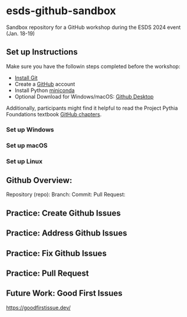 # esds-github-sandbox
Sandbox repository for a GitHub workshop during the ESDS 2024 event (Jan. 18-19)

## Set up Instructions

Make sure you have the followin steps completed before the workshop:

- [Install Git](https://git-scm.com/book/en/v2/Getting-Started-Installing-Git)
- Create a [GitHub](https://github.com/) account
- Install Python [miniconda](https://docs.conda.io/projects/miniconda/en/latest/miniconda-install.html)
- Optional Download for Windows/macOS: [Github Desktop](https://desktop.github.com/)

Additionally, participants might find it helpful to read the Project Pythia Foundations textbook [GitHub chapters](https://foundations.projectpythia.org/foundations/getting-started-github.html).

### Set up Windows
### Set up macOS
### Set up Linux

## Github Overview:
Repository (repo):
Branch:
Commit:
Pull Request:

## Practice: Create Github Issues
## Practice: Address Github Issues
## Practice: Fix Github Issues
## Practice: Pull Request

## Future Work: Good First Issues
https://goodfirstissue.dev/
